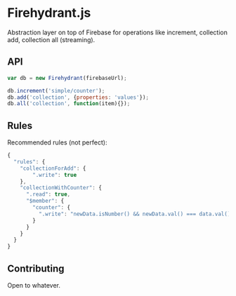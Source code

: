 # Firehydrant.js

Abstraction layer on top of Firebase for operations like increment,
collection add, collection all (streaming).

## API

```js
var db = new Firehydrant(firebaseUrl);

db.increment('simple/counter');
db.add('collection', {properties: 'values'});
db.all('collection', function(item){});
```

## Rules

Recommended rules (not perfect):

```js
{
  "rules": {
    "collectionForAdd": {
        ".write": true
    },
    "collectionWithCounter": {
      ".read": true,
      "$member": {
        "counter": {
          ".write": "newData.isNumber() && newData.val() === data.val()+1"
        }
      }
    }
  }
}
```

## Contributing

Open to whatever.
